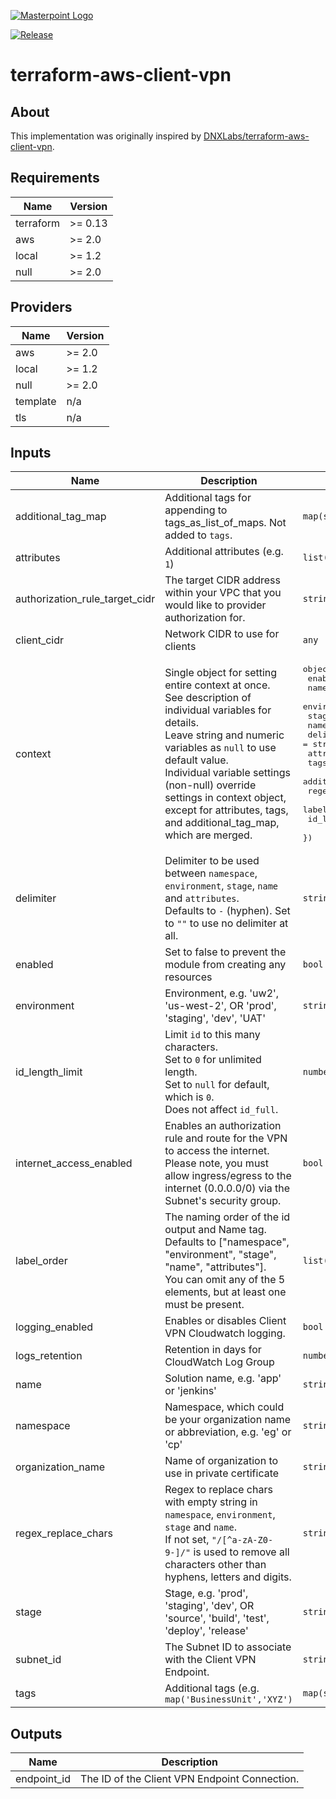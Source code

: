 [![Masterpoint Logo](https://i.imgur.com/RDLnuQO.png)](https://masterpoint.io)

[![Release](https://img.shields.io/github/release/masterpointio/terraform-aws-client-vpn.svg)](https://github.com/masterpointio/terraform-aws-client-vpn/releases/latest)

# terraform-aws-client-vpn

## About

This implementation was originally inspired by [DNXLabs/terraform-aws-client-vpn](https://github.com/DNXLabs/terraform-aws-client-vpn).

<!-- BEGINNING OF PRE-COMMIT-TERRAFORM DOCS HOOK -->
## Requirements

| Name      | Version |
| --------- | ------- |
| terraform | >= 0.13 |
| aws       | >= 2.0  |
| local     | >= 1.2  |
| null      | >= 2.0  |

## Providers

| Name     | Version |
| -------- | ------- |
| aws      | >= 2.0  |
| local    | >= 1.2  |
| null     | >= 2.0  |
| template | n/a     |
| tls      | n/a     |

## Inputs

| Name                              | Description                                                                                                                                                                                                                                                                                                                                 | Type                                                                                                                                                                                                                                                                                                                                                                                                                                                                                            | Default                                                                                                                                                                                                                                                                                                                | Required |
| --------------------------------- | ------------------------------------------------------------------------------------------------------------------------------------------------------------------------------------------------------------------------------------------------------------------------------------------------------------------------------------------- | ----------------------------------------------------------------------------------------------------------------------------------------------------------------------------------------------------------------------------------------------------------------------------------------------------------------------------------------------------------------------------------------------------------------------------------------------------------------------------------------------- | ---------------------------------------------------------------------------------------------------------------------------------------------------------------------------------------------------------------------------------------------------------------------------------------------------------------------- | :------: |
| additional\_tag\_map              | Additional tags for appending to tags\_as\_list\_of\_maps. Not added to `tags`.                                                                                                                                                                                                                                                             | `map(string)`                                                                                                                                                                                                                                                                                                                                                                                                                                                                                   | `{}`                                                                                                                                                                                                                                                                                                                   |    no    |
| attributes                        | Additional attributes (e.g. `1`)                                                                                                                                                                                                                                                                                                            | `list(string)`                                                                                                                                                                                                                                                                                                                                                                                                                                                                                  | `[]`                                                                                                                                                                                                                                                                                                                   |    no    |
| authorization\_rule\_target\_cidr | The target CIDR address within your VPC that you would like to provider authorization for.                                                                                                                                                                                                                                                  | `string`                                                                                                                                                                                                                                                                                                                                                                                                                                                                                        | n/a                                                                                                                                                                                                                                                                                                                    |   yes    |
| client\_cidr                      | Network CIDR to use for clients                                                                                                                                                                                                                                                                                                             | `any`                                                                                                                                                                                                                                                                                                                                                                                                                                                                                           | n/a                                                                                                                                                                                                                                                                                                                    |   yes    |
| context                           | Single object for setting entire context at once.<br>See description of individual variables for details.<br>Leave string and numeric variables as `null` to use default value.<br>Individual variable settings (non-null) override settings in context object,<br>except for attributes, tags, and additional\_tag\_map, which are merged. | <pre>object({<br>    enabled             = bool<br>    namespace           = string<br>    environment         = string<br>    stage               = string<br>    name                = string<br>    delimiter           = string<br>    attributes          = list(string)<br>    tags                = map(string)<br>    additional_tag_map  = map(string)<br>    regex_replace_chars = string<br>    label_order         = list(string)<br>    id_length_limit     = number<br>  })</pre> | <pre>{<br>  "additional_tag_map": {},<br>  "attributes": [],<br>  "delimiter": null,<br>  "enabled": true,<br>  "environment": null,<br>  "id_length_limit": null,<br>  "label_order": [],<br>  "name": null,<br>  "namespace": null,<br>  "regex_replace_chars": null,<br>  "stage": null,<br>  "tags": {}<br>}</pre> |    no    |
| delimiter                         | Delimiter to be used between `namespace`, `environment`, `stage`, `name` and `attributes`.<br>Defaults to `-` (hyphen). Set to `""` to use no delimiter at all.                                                                                                                                                                             | `string`                                                                                                                                                                                                                                                                                                                                                                                                                                                                                        | `null`                                                                                                                                                                                                                                                                                                                 |    no    |
| enabled                           | Set to false to prevent the module from creating any resources                                                                                                                                                                                                                                                                              | `bool`                                                                                                                                                                                                                                                                                                                                                                                                                                                                                          | `null`                                                                                                                                                                                                                                                                                                                 |    no    |
| environment                       | Environment, e.g. 'uw2', 'us-west-2', OR 'prod', 'staging', 'dev', 'UAT'                                                                                                                                                                                                                                                                    | `string`                                                                                                                                                                                                                                                                                                                                                                                                                                                                                        | `null`                                                                                                                                                                                                                                                                                                                 |    no    |
| id\_length\_limit                 | Limit `id` to this many characters.<br>Set to `0` for unlimited length.<br>Set to `null` for default, which is `0`.<br>Does not affect `id_full`.                                                                                                                                                                                           | `number`                                                                                                                                                                                                                                                                                                                                                                                                                                                                                        | `null`                                                                                                                                                                                                                                                                                                                 |    no    |
| internet\_access\_enabled         | Enables an authorization rule and route for the VPN to access the internet.<br>Please note, you must allow ingress/egress to the internet (0.0.0.0/0) via the Subnet's security group.                                                                                                                                                      | `bool`                                                                                                                                                                                                                                                                                                                                                                                                                                                                                          | `true`                                                                                                                                                                                                                                                                                                                 |    no    |
| label\_order                      | The naming order of the id output and Name tag.<br>Defaults to ["namespace", "environment", "stage", "name", "attributes"].<br>You can omit any of the 5 elements, but at least one must be present.                                                                                                                                        | `list(string)`                                                                                                                                                                                                                                                                                                                                                                                                                                                                                  | `null`                                                                                                                                                                                                                                                                                                                 |    no    |
| logging\_enabled                  | Enables or disables Client VPN Cloudwatch logging.                                                                                                                                                                                                                                                                                          | `bool`                                                                                                                                                                                                                                                                                                                                                                                                                                                                                          | `false`                                                                                                                                                                                                                                                                                                                |    no    |
| logs\_retention                   | Retention in days for CloudWatch Log Group                                                                                                                                                                                                                                                                                                  | `number`                                                                                                                                                                                                                                                                                                                                                                                                                                                                                        | `365`                                                                                                                                                                                                                                                                                                                  |    no    |
| name                              | Solution name, e.g. 'app' or 'jenkins'                                                                                                                                                                                                                                                                                                      | `string`                                                                                                                                                                                                                                                                                                                                                                                                                                                                                        | `null`                                                                                                                                                                                                                                                                                                                 |    no    |
| namespace                         | Namespace, which could be your organization name or abbreviation, e.g. 'eg' or 'cp'                                                                                                                                                                                                                                                         | `string`                                                                                                                                                                                                                                                                                                                                                                                                                                                                                        | `null`                                                                                                                                                                                                                                                                                                                 |    no    |
| organization\_name                | Name of organization to use in private certificate                                                                                                                                                                                                                                                                                          | `string`                                                                                                                                                                                                                                                                                                                                                                                                                                                                                        | n/a                                                                                                                                                                                                                                                                                                                    |   yes    |
| regex\_replace\_chars             | Regex to replace chars with empty string in `namespace`, `environment`, `stage` and `name`.<br>If not set, `"/[^a-zA-Z0-9-]/"` is used to remove all characters other than hyphens, letters and digits.                                                                                                                                     | `string`                                                                                                                                                                                                                                                                                                                                                                                                                                                                                        | `null`                                                                                                                                                                                                                                                                                                                 |    no    |
| stage                             | Stage, e.g. 'prod', 'staging', 'dev', OR 'source', 'build', 'test', 'deploy', 'release'                                                                                                                                                                                                                                                     | `string`                                                                                                                                                                                                                                                                                                                                                                                                                                                                                        | `null`                                                                                                                                                                                                                                                                                                                 |    no    |
| subnet\_id                        | The Subnet ID to associate with the Client VPN Endpoint.                                                                                                                                                                                                                                                                                    | `string`                                                                                                                                                                                                                                                                                                                                                                                                                                                                                        | n/a                                                                                                                                                                                                                                                                                                                    |   yes    |
| tags                              | Additional tags (e.g. `map('BusinessUnit','XYZ')`                                                                                                                                                                                                                                                                                           | `map(string)`                                                                                                                                                                                                                                                                                                                                                                                                                                                                                   | `{}`                                                                                                                                                                                                                                                                                                                   |    no    |

## Outputs

| Name         | Description                                   |
| ------------ | --------------------------------------------- |
| endpoint\_id | The ID of the Client VPN Endpoint Connection. |

<!-- END OF PRE-COMMIT-TERRAFORM DOCS HOOK -->